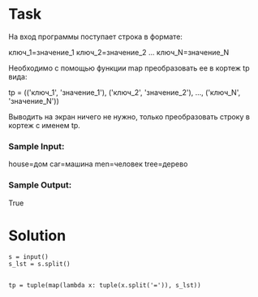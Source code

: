 # Task

На вход программы поступает строка в формате:  

ключ_1=значение_1 ключ_2=значение_2 ... ключ_N=значение_N  

Необходимо с помощью функции map преобразовать ее в кортеж tp вида:  

tp = (('ключ_1', 'значение_1'), ('ключ_2', 'значение_2'), ..., ('ключ_N', 'значение_N'))  

Выводить на экран ничего не нужно, только преобразовать строку в кортеж с именем tp.  

### Sample Input:

house=дом car=машина men=человек tree=дерево


### Sample Output:

True

# Solution
```
s = input()
s_lst = s.split()


tp = tuple(map(lambda x: tuple(x.split('=')), s_lst))
```